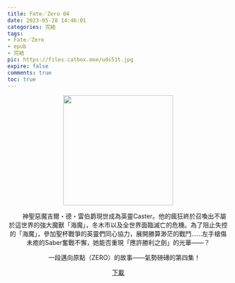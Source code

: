 ```yaml
---
title: Fate／Zero 04
date: 2023-05-28 14:46:01
categories: 完結
tags:
- Fate／Zero
- epub
- 完結
pic: https://files.catbox.moe/uds51t.jpg
expire: false
comments: true
toc: true
---
```


<div style="text-align:center" class="kratos-post-content">

<img width="250px" src="https://files.catbox.moe/uds51t.jpg">

<p>
　　神聖惡魔吉爾・德・雷伯爵現世成為英靈Caster。他的瘋狂終於召喚出不屬於這世界的強大魔獸「海魔」，冬木市以及全世界面臨滅亡的危機。為了阻止失控的「海魔」，參加聖杯戰爭的英靈們同心協力，展開勝算渺茫的戰鬥……左手槍傷未癒的Saber奮戰不懈，她能否重現「應許勝利之劍」的光華――？

　　一段邁向原點（ZERO）的故事――氣勢磅礡的第四集！
</p>

<p>
<a href="https://epubdatabase.azurewebsites.net/EBOOKS/EPUB/完結/Fate／Zero/Fate／Zero 4.epub?download=1">下載</a>
</p>

</div>